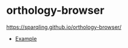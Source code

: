 # orthology-browser

https://sparqling.github.io/orthology-browser/

* [Example](https://sparqling.github.io/orthology-browser/index.html?taxaUPIds[]=UP000001519&taxaUPIds[]=UP000000437&taxaUPIds[]=UP000243975&taxaUPIds[]=UP000215914&taxaUPIds[]=UP000002485&taxaUPIds[]=UP000001074&taxaUPIds[]=UP000008143&taxaUPIds[]=UP000002277&taxaUPIds[]=UP000001595&taxaUPIds[]=UP000186698&proteinUPIds[]=O95994&proteinUPIds[]=P29972&proteinUPIds[]=P55064&proteinUPIds[]=Q9HCU4&proteinUPIds[]=P11229&proteinUPIds[]=P20309&proteinUPIds[]=P53621&proteinUPIds[]=O15520&proteinUPIds[]=O15554&proteinUPIds[]=Q9GZZ8&proteinUPIds[]=P17342&proteinUPIds[]=P51168&proteinUPIds[]=P09683&proteinUPIds[]=Q9BY07&proteinUPIds[]=P02808&proteinUPIds[]=O43734&proteinUPIds[]=P55089&proteinUPIds[]=Q9BV40)
